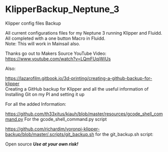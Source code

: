 # KlipperBackup_Neptune_3
Klipper config files Backup

All current configurations files for my Neptune 3 running Klipper and Fluidd.  
All completed with a one button Macro in Fluidd.  
     Note: This will work in Mainsail also.
 
Thanks go out to Makers Source YouTube Video:         
https://www.youtube.com/watch?v=LQmFUqjWiUs

Also:

https://lazarofilm.gitbook.io/3d-printing/creating-a-github-backup-for-klipper            
Creating a GitHub backup for Klipper and all the useful information of
Installing Git on my PI and setting it up

For all the added Information:

https://github.com/th33xitus/kiauh/blob/master/resources/gcode_shell_command.py
For the gcode_shell_command.py script 

https://github.com/richardjm/voronpi-klipper-backup/blob/master/.scripts/git_backup.sh
for the git_backup.sh script:


Open source *****Use at your own risk!*****

